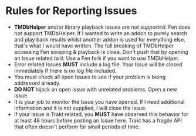 # Rules for Reporting Issues

* **TMDbHelper** and/or library playback issues are *not supported*. Fen does not support TMDbHelper. If I wanted to write an addon to purely search and play back results whilst another addon is used for everything else, that's what I would have written. The full breaking of TMDbHelper accessing Fen scraping & playback is close. Don't push that by opening an Issue related to it. Use a Fen fork if you want to use TMDbHelper.
* Error related Issues **MUST** include a log file. Your Issue will be closed immediately if there is no log file included.
* You must check all open Issues to see if your problem is being addressed already.
* **DO NOT** hijack an open issue with unrelated problems. Open a new Issue.
* It is your job to monitor the Issue you have opened. If I need additional information and it is not supplied, I will close the Issue.
* If your Issue is Trakt related, you **MUST** have observed this behavior for at least 48 hours before posting an Issue here. Trakt has a fragile API that often doesn't perform for small periods of time.
